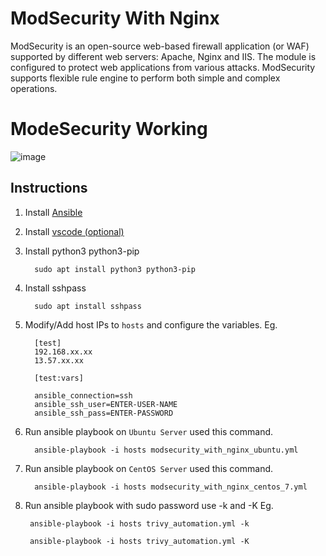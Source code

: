 # ModSecurity With Nginx

<!--
<p align="center"> Nginx  <img src="https://raw.githubusercontent.com/github/explore/85cceaeeaf993ca35664dc37ea24f9237fbbfc14/topics/nginx/nginx.png" alt="nginx" title="nginx" width="40" height="40"/> </p>
-->


ModSecurity is an open-source web-based firewall application (or WAF) supported by different web servers: Apache, Nginx and IIS. The module is configured to protect web applications from various attacks. ModSecurity supports flexible rule engine to perform both simple and complex operations.

# ModeSecurity Working 

![image](https://github.com/ATUL9372/ModSecurity_with_Nginx/assets/99254634/deac3d76-fc92-483b-9998-ad47e4e22eb4)


## Instructions

1. Install [Ansible](https://docs.ansible.com/ansible/latest/installation_guide/installation_distros.html#installing-ansible-on-ubuntu)

2. Install [vscode (optional)](https://code.visualstudio.com/download)
   
3. Install python3 python3-pip

         sudo apt install python3 python3-pip

4. Install sshpass

         sudo apt install sshpass


5. Modify/Add host IPs to `hosts` and configure the variables. Eg.

         [test]
         192.168.xx.xx
         13.57.xx.xx
         
         [test:vars]
         
         ansible_connection=ssh
         ansible_ssh_user=ENTER-USER-NAME
         ansible_ssh_pass=ENTER-PASSWORD


6. Run ansible playbook on `Ubuntu Server` used this command.


         ansible-playbook -i hosts modsecurity_with_nginx_ubuntu.yml

   
   
8. Run ansible playbook on `CentOS Server` used this command.


         ansible-playbook -i hosts modsecurity_with_nginx_centos_7.yml

   


10. Run ansible playbook with sudo password use -k and -K Eg.

         
         ansible-playbook -i hosts trivy_automation.yml -k
         
         ansible-playbook -i hosts trivy_automation.yml -K

